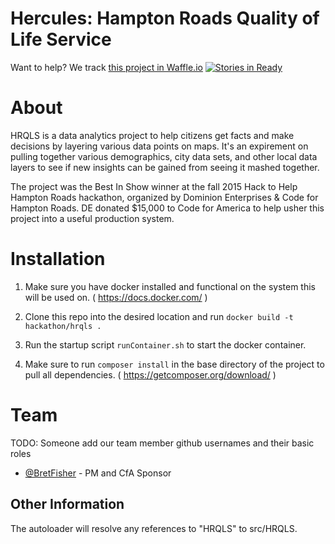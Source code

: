 Hercules: Hampton Roads Quality of Life Service
===============================================
Want to help? We track [this project in Waffle.io](https://waffle.io/Code4HR/HRQLS) [![Stories in Ready](https://badge.waffle.io/Code4HR/HRQLS.png?label=ready&title=Ready)](https://waffle.io/Code4HR/HRQLS)

# About
HRQLS is a data analytics project to help citizens get facts and make decisions by layering various data points on maps. It's an expirement on pulling together various demographics, city data sets, and other local data layers to see if new insights can be gained from seeing it mashed together.

The project was the Best In Show winner at the fall 2015 Hack to Help Hampton Roads hackathon, organized by Dominion Enterprises & Code for Hampton Roads. DE donated $15,000 to Code for America to help usher this project into a useful production system.

# Installation

1) Make sure you have docker installed and functional on the system this will be used on.  ( https://docs.docker.com/ )

2) Clone this repo into the desired location and run `docker build -t hackathon/hrqls .`

3) Run the startup script `runContainer.sh` to start the docker container.

4) Make sure to run `composer install` in the base directory of the project to pull all dependencies. ( https://getcomposer.org/download/ )

# Team
TODO: Someone add our team member github usernames and their basic roles
- [@BretFisher](https://github.com/bretfisher) - PM and CfA Sponsor

## Other Information

The autoloader will resolve any references to "HRQLS" to src/HRQLS.
